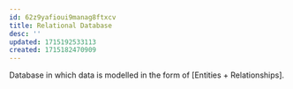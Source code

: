 ```yaml
---
id: 62z9yafioui9manag8ftxcv
title: Relational Database
desc: ''
updated: 1715192533113
created: 1715182470909
---
```


Database in which data is modelled in the form of [Entities + Relationships].
